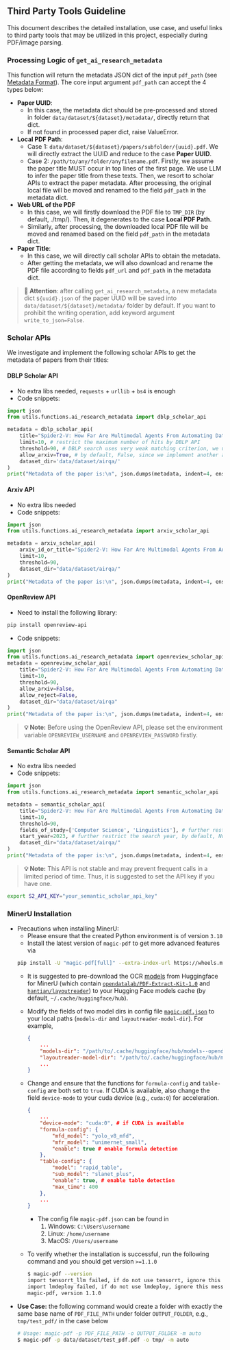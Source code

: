 ## Third Party Tools Guideline

This document describes the detailed installation, use case, and useful links to third party tools that may be utilized in this project, especially during PDF/image parsing.


### Processing Logic of `get_ai_research_metadata`

This function will return the metadata JSON dict of the input `pdf_path` (see [Metadata Format](../documents/airqa_format.md#paper-metadata-format)). The core input argument `pdf_path` can accept the 4 types below:
- **Paper UUID**:
    - In this case, the metadata dict should be pre-processed and stored in folder `data/dataset/${dataset}/metadata/`, directly return that dict.
    - If not found in processed paper dict, raise ValueError.
- **Local PDF Path**:
    - Case 1: `data/dataset/${dataset}/papers/subfolder/{uuid}.pdf`. We will directly extract the UUID and reduce to the case **Paper UUID**.
    - Case 2: `/path/to/any/folder/anyfilename.pdf`. Firstly, we assume the paper title MUST occur in top lines of the first page. We use LLM to infer the paper title from these texts. Then, we resort to scholar APIs to extract the paper metadata. After processing, the original local file will be moved and renamed to the field `pdf_path` in the metadata dict.
- **Web URL of the PDF**
    - In this case, we will firstly download the PDF file to `TMP_DIR` (by default, ./tmp/). Then, it degenerates to the case **Local PDF Path**.
    - Similarly, after processing, the downloaded local PDF file will be moved and renamed based on the field `pdf_path` in the metadata dict.
- **Paper Title**:
    - In this case, we will directly call scholar APIs to obtain the metadata.
    - After getting the metadata, we will also download and rename the PDF file according to fields `pdf_url` and `pdf_path` in the metadata dict.
> **📝 Attention**: after calling `get_ai_research_metadata`, a new metadata dict `${uuid}.json` of the paper UUID will be saved into `data/dataset/${dataset}/metadata/` folder by default. If you want to prohibit the writing operation, add keyword argument `write_to_json=False`.


### Scholar APIs

We investigate and implement the following scholar APIs to get the metadata of papers from their titles:

#### DBLP Scholar API

- No extra libs needed, `requests` + `urllib` + `bs4` is enough
- Code snippets:
```py
import json
from utils.functions.ai_research_metadata import dblp_scholar_api

metadata = dblp_scholar_api(
    title="Spider2-V: How Far Are Multimodal Agents From Automating Data Science and Engineering Workflows?",
    limit=10, # restrict the maximum number of hits by DBLP API
    threshold=90, # DBLP search uses very weak matching criterion, we use fuzz.ratio to re-order the results ( only ratio score > threshold will be maintained )
    allow_arxiv=True, # by default, False, since we implement another arxiv scholar API, but can be changed to True, such that arxiv version of papers will not be ignored
    dataset_dir='data/dataset/airqa/'
)
print("Metadata of the paper is:\n", json.dumps(metadata, indent=4, ensure_ascii=False))
```


#### Arxiv API

- No extra libs needed
- Code snippets:
```py
import json
from utils.functions.ai_research_metadata import arxiv_scholar_api

metadata = arxiv_scholar_api(
    arxiv_id_or_title="Spider2-V: How Far Are Multimodal Agents From Automating Data Science and Engineering Workflows?",
    limit=10,
    threshold=90,
    dataset_dir="data/dataset/airqa/"
)
print("Metadata of the paper is:\n", json.dumps(metadata, indent=4, ensure_ascii=False))
```


#### OpenReview API

- Need to install the following library:
```sh
pip install openreview-api
```

- Code snippets:
```py
import json
from utils.functions.ai_research_metadata import openreview_scholar_api
metadata = openreview_scholar_api(
    title="Spider2-V: How Far Are Multimodal Agents From Automating Data Science and Engineering Workflows?",
    limit=10,
    threshold=90,
    allow_arxiv=False,
    allow_reject=False,
    dataset_dir="data/dataset/airqa"
)
print("Metadata of the paper is:\n", json.dumps(metadata, indent=4, ensure_ascii=False))
```
> **💡 Note:** Before using the OpenReview API, please set the environment variable `OPENREVIEW_USERNAME` and `OPENREVIEW_PASSWORD` firstly.


#### Semantic Scholar API

- No extra libs needed
- Code snippets:
```py
import json
from utils.functions.ai_research_metadata import semantic_scholar_api

metadata = semantic_scholar_api(
    title="Spider2-V: How Far Are Multimodal Agents From Automating Data Science and Engineering Workflows?",
    limit=10,
    threshold=90,
    fields_of_study=['Computer Science', 'Linguistics'], # further restrict the search fields, by default, empty
    start_year=2023, # further restrict the search year, by default, None
    dataset_dir="data/dataset/airqa/"
)
print("Metadata of the paper is:\n", json.dumps(metadata, indent=4, ensure_ascii=False))
```
> **💡 Note:** This API is not stable and may prevent frequent calls in a limited period of time. Thus, it is suggested to set the API key if you have one.
```sh
export S2_API_KEY="your_semantic_scholar_api_key"
```


### MinerU Installation

- Precautions when installing MinerU:
    - Please ensure that the created Python environment is of version `3.10`
    - Install the latest version of `magic-pdf` to get more advanced features via
    ```bash
    pip install -U "magic-pdf[full]" --extra-index-url https://wheels.myhloli.com
    ```
    - It is suggested to pre-download the OCR [models](https://github.com/opendatalab/MinerU/blob/master/docs/how_to_download_models_en.md) from Huggingface for MinerU (which contain [`opendatalab/PDF-Extract-Kit-1.0`](https://huggingface.co/opendatalab/PDF-Extract-Kit-1.0) and [`hantian/layoutreader`](https://huggingface.co/hantian/layoutreader)) to your Hugging Face models cache (by default, `~/.cache/huggingface/hub`).
    - Modify the fields of two model dirs in config file [`magic-pdf.json`](https://github.com/opendatalab/MinerU/tree/master?tab=readme-ov-file#3-modify-the-configuration-file-for-additional-configuration) to your local paths (`models-dir` and `layoutreader-model-dir`). For example,
        ```json
        {
            ...
            "models-dir": "/path/to/.cache/huggingface/hub/models--opendatalab--PDF-Extract-Kit-1.0/snapshots/60416a2cabad3f7b7284b43ce37a99864484fba2/models",
            "layoutreader-model-dir": "/path/to/.cache/huggingface/hub/models--hantian--layoutreader/snapshots/641226775a0878b1014a96ad01b964291513685",
            ...
        }
        ```
    - Change and ensure that the functions for `formula-config` and `table-config` are both set to `true`. If CUDA is available, also change the field `device-mode` to your cuda device (e.g., `cuda:0`) for acceleration.
        ```json
        {
            ...
            "device-mode": "cuda:0", # if CUDA is available
            "formula-config": {
                "mfd_model": "yolo_v8_mfd",
                "mfr_model": "unimernet_small",
                "enable": true # enable formula detection
            },
            "table-config": {
                "model": "rapid_table",
                "sub_model": "slanet_plus",
                "enable": true, # enable table detection
                "max_time": 400
            },
            ...
        }
        ```

        - The config file `magic-pdf.json` can be found in
            1. Windows: `C:\Users\username`
            2. Linux: `/home/username`
            3. MacOS: `/Users/username`
    - To verify whether the installation is successful, run the following command and you should get version `>=1.1.0`
        ```sh
        $ magic-pdf --version
        import tensorrt_llm failed, if do not use tensorrt, ignore this message
        import lmdeploy failed, if do not use lmdeploy, ignore this message
        magic-pdf, version 1.1.0
        ```
- **Use Case:** the following command would create a folder with exactly the same base name of `PDF_FILE_PATH` under folder `OUTPUT_FOLDER`, e.g., `tmp/test_pdf/` in the case below
    ```bash
    # Usage: magic-pdf -p PDF_FILE_PATH -o OUTPUT_FOLDER -m auto
    $ magic-pdf -p data/dataset/test_pdf.pdf -o tmp/ -m auto
    ```